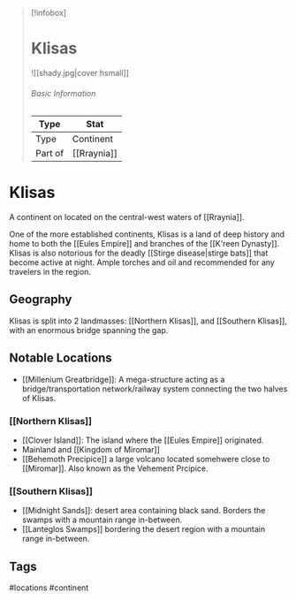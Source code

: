 > [!infobox]
> # Klisas
> ![[shady.jpg|cover hsmall]]
> ###### Basic Information
> | Type | Stat |
> | ---- | ---- |
> | Type| Continent |
> | Part of | [[Rraynia]] |
> 
# Klisas
A continent on located on the central-west waters of [[Rraynia]].

One of the more established continents, Klisas is a land of deep history and home to both the [[Eules Empire]] and branches of the [[K'reen Dynasty]]. Klisas is also notorious for the deadly [[Stirge disease|stirge bats]] that become active at night. Ample torches and oil and recommended for any travelers in the region.

## Geography
Klisas is split into 2 landmasses: [[Northern Klisas]], and [[Southern Klisas]], with an enormous bridge spanning the gap. 

##  Notable Locations
- [[Millenium Greatbridge]]: A mega-structure acting as a bridge/transportation network/railway system connecting the two halves of Klisas.

### [[Northern Klisas]]
- [[Clover Island]]: The island where the [[Eules Empire]] originated.
- Mainland and [[Kingdom of Miromar]]
- [[Behemoth Precipice]] a large volcano located somehwere close to [[Miromar]]. Also known as the Vehement Prcipice.

### [[Southern Klisas]]
- [[Midnight Sands]]: desert area containing black sand. Borders the swamps with a mountain range in-between.
- [[Lanteglos Swamps]] bordering the desert region with a mountain range in-between.


## Tags
#locations #continent 